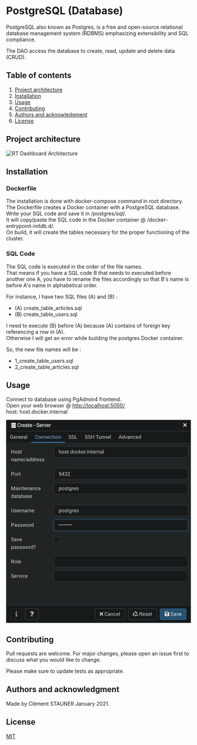 # PostgreSQL (Database)

PostgreSQL also known as Postgres, is a free and open-source relational database management system (RDBMS) emphasizing extensibility and SQL compliance.

The DAO access the database to create, read, update and delete data (CRUD).

## Table of contents

1. [Project architecture](#Project-architecture)
2. [Installation](#Installation)
3. [Usage](#Usage)
4. [Contributing](#Contributing)
5. [Authors and acknowledgment](#Authors-and-acknowledgment)
6. [License](#License)

## Project architecture

<img
    src="../docs/img/architecture2.png"
    alt="RT Dashboard Architecture"
/>

## Installation

### Dockerfile

The installation is done with docker-compose command in root directory. \
The Dockerfile creates a Docker container with a PostgreSQL database. \
Write your SQL code and save it in /postgres/sql/. \
It will copy/paste the SQL code in the Docker container @ /docker-entrypoint-initdb.d/. \
On build, it will create the tables necessary for the proper functioning of the cluster.

### SQL Code

The SQL code is executed in the order of the file names. \
That means if you have a SQL code B that needs to executed before another one A, you have to rename the files accordingly so that B's name is before A's name in alphabetical order.

For instance, I have two SQL files (A) and (B) :

- (A) create_table_articles.sql
- (B) create_table_users.sql

I need to execute (B) before (A) because (A) contains of foreign key referencing a row in (A). \
Otherwise I will get an error while building the postgres Docker container.

So, the new file names will be :

- 1_create_table_users.sql
- 2_create_table_articles.sql

## Usage

Connect to database using PgAdmin4 frontend. \
Open your web browser @ <http://localhost:5050/> \
host: host.docker.internal

<img
    src="../docs/img/pgadmin4_login.png"
    alt="PgAdmin4 Login"
/>

## Contributing

Pull requests are welcome. For major changes, please open an issue first to discuss what you would like to change.

Please make sure to update tests as appropriate.

## Authors and acknowledgment

Made by Clément STAUNER January 2021.

## License

[MIT](https://en.wikipedia.org/wiki/MIT_License)
